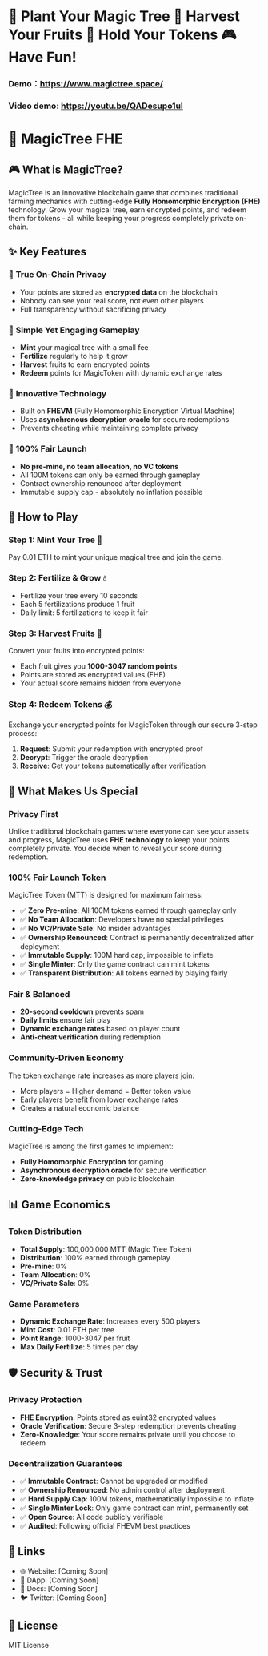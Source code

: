 # 🌱 Plant Your Magic Tree 🍎 Harvest Your Fruits 💎 Hold Your Tokens 🎮 Have Fun!



### Demo：https://www.magictree.space/
### Video demo: https://youtu.be/QADesupo1uI


# 🌳 MagicTree FHE 

## 🎮 What is MagicTree?

MagicTree is an innovative blockchain game that combines traditional farming mechanics with cutting-edge **Fully Homomorphic Encryption (FHE)** technology. Grow your magical tree, earn encrypted points, and redeem them for tokens - all while keeping your progress completely private on-chain.

## ✨ Key Features

### 🔐 **True On-Chain Privacy**

- Your points are stored as **encrypted data** on the blockchain
- Nobody can see your real score, not even other players
- Full transparency without sacrificing privacy

### 🎯 **Simple Yet Engaging Gameplay**

- **Mint** your magical tree with a small fee
- **Fertilize** regularly to help it grow
- **Harvest** fruits to earn encrypted points
- **Redeem** points for MagicToken with dynamic exchange rates

### 🚀 **Innovative Technology**

- Built on **FHEVM** (Fully Homomorphic Encryption Virtual Machine)
- Uses **asynchronous decryption oracle** for secure redemptions
- Prevents cheating while maintaining complete privacy

### 💎 **100% Fair Launch**

- **No pre-mine, no team allocation, no VC tokens**
- All 100M tokens can only be earned through gameplay
- Contract ownership renounced after deployment
- Immutable supply cap - absolutely no inflation possible

## 🎲 How to Play

### Step 1: Mint Your Tree 🌱

Pay 0.01 ETH to mint your unique magical tree and join the game.

### Step 2: Fertilize & Grow 💧

- Fertilize your tree every 10 seconds
- Each 5 fertilizations produce 1 fruit
- Daily limit: 5 fertilizations to keep it fair

### Step 3: Harvest Fruits 🍎

Convert your fruits into encrypted points:

- Each fruit gives you **1000-3047 random points**
- Points are stored as encrypted values (FHE)
- Your actual score remains hidden from everyone

### Step 4: Redeem Tokens 💰

Exchange your encrypted points for MagicToken through our secure 3-step process:

1. **Request**: Submit your redemption with encrypted proof
2. **Decrypt**: Trigger the oracle decryption
3. **Receive**: Get your tokens automatically after verification

## 🌟 What Makes Us Special

### Privacy First

Unlike traditional blockchain games where everyone can see your assets and progress, MagicTree uses **FHE technology** to keep your points completely private. You decide when to reveal your score during redemption.

### 100% Fair Launch Token

MagicTree Token (MTT) is designed for maximum fairness:

- ✅ **Zero Pre-mine**: All 100M tokens earned through gameplay only
- ✅ **No Team Allocation**: Developers have no special privileges
- ✅ **No VC/Private Sale**: No insider advantages
- ✅ **Ownership Renounced**: Contract is permanently decentralized after deployment
- ✅ **Immutable Supply**: 100M hard cap, impossible to inflate
- ✅ **Single Minter**: Only the game contract can mint tokens
- ✅ **Transparent Distribution**: All tokens earned by playing fairly

### Fair & Balanced

- **20-second cooldown** prevents spam
- **Daily limits** ensure fair play
- **Dynamic exchange rates** based on player count
- **Anti-cheat verification** during redemption

### Community-Driven Economy

The token exchange rate increases as more players join:

- More players = Higher demand = Better token value
- Early players benefit from lower exchange rates
- Creates a natural economic balance

### Cutting-Edge Tech

MagicTree is among the first games to implement:

- **Fully Homomorphic Encryption** for gaming
- **Asynchronous decryption oracle** for secure verification
- **Zero-knowledge privacy** on public blockchain

## 📊 Game Economics

### Token Distribution

- **Total Supply**: 100,000,000 MTT (Magic Tree Token)
- **Distribution**: 100% earned through gameplay
- **Pre-mine**: 0%
- **Team Allocation**: 0%
- **VC/Private Sale**: 0%

### Game Parameters

- **Dynamic Exchange Rate**: Increases every 500 players
- **Mint Cost**: 0.01 ETH per tree
- **Point Range**: 1000-3047 per fruit
- **Max Daily Fertilize**: 5 times per day

## 🛡️ Security & Trust

### Privacy Protection

- **FHE Encryption**: Points stored as euint32 encrypted values
- **Oracle Verification**: Secure 3-step redemption prevents cheating
- **Zero-Knowledge**: Your score remains private until you choose to redeem

### Decentralization Guarantees

- ✅ **Immutable Contract**: Cannot be upgraded or modified
- ✅ **Ownership Renounced**: No admin control after deployment
- ✅ **Hard Supply Cap**: 100M tokens, mathematically impossible to inflate
- ✅ **Single Minter Lock**: Only game contract can mint, permanently set
- ✅ **Open Source**: All code publicly verifiable
- ✅ **Audited**: Following official FHEVM best practices

## 🔗 Links

- 🌐 Website: [Coming Soon]
- 📱 DApp: [Coming Soon]
- 📖 Docs: [Coming Soon]
- 🐦 Twitter: [Coming Soon]

## 📄 License

MIT License
